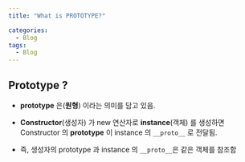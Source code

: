 ```yaml
---
title: "What is PROTOTYPE?"

categories:
  - Blog 
tags:
  - Blog
---
```


## Prototype ?
* **prototype** 은(**원형**) 이라는 의미를 담고 있음.

* **Constructor**(생성자) 가 new 연산자로 **instance**(객체) 를 생성하면 Constructor 의 **prototype** 이 instance 의 `__proto__` 로 전달됨.

* 즉, 생성자의 prototype 과 instance 의 `__proto__`은 같은 객체를 참조함

